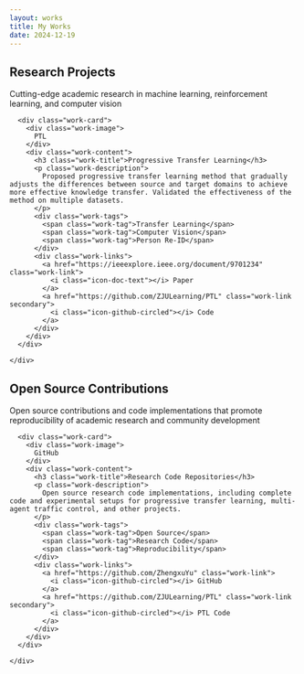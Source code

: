 ```yaml
---
layout: works
title: My Works
date: 2024-12-19
---
```


  <div class="works-section">
    <div class="section-header">
      <h2 class="section-title">Research Projects</h2>
      <p class="section-subtitle">Cutting-edge academic research in machine learning, reinforcement learning, and computer vision</p>
    </div>
    <div class="works-grid">
      
      <div class="work-card">
        <div class="work-image">
          PTL
        </div>
        <div class="work-content">
          <h3 class="work-title">Progressive Transfer Learning</h3>
          <p class="work-description">
            Proposed progressive transfer learning method that gradually adjusts the differences between source and target domains to achieve more effective knowledge transfer. Validated the effectiveness of the method on multiple datasets.
          </p>
          <div class="work-tags">
            <span class="work-tag">Transfer Learning</span>
            <span class="work-tag">Computer Vision</span>
            <span class="work-tag">Person Re-ID</span>
          </div>
          <div class="work-links">
            <a href="https://ieeexplore.ieee.org/document/9701234" class="work-link">
              <i class="icon-doc-text"></i> Paper
            </a>
            <a href="https://github.com/ZJULearning/PTL" class="work-link secondary">
              <i class="icon-github-circled"></i> Code
            </a>
          </div>
        </div>
      </div>

    </div>
  </div>



  <div class="works-section">
    <div class="section-header">
      <h2 class="section-title">Open Source Contributions</h2>
      <p class="section-subtitle">Open source contributions and code implementations that promote reproducibility of academic research and community development</p>
    </div>
    <div class="works-grid">
      
      <div class="work-card">
        <div class="work-image">
          GitHub
        </div>
        <div class="work-content">
          <h3 class="work-title">Research Code Repositories</h3>
          <p class="work-description">
            Open source research code implementations, including complete code and experimental setups for progressive transfer learning, multi-agent traffic control, and other projects.
          </p>
          <div class="work-tags">
            <span class="work-tag">Open Source</span>
            <span class="work-tag">Research Code</span>
            <span class="work-tag">Reproducibility</span>
          </div>
          <div class="work-links">
            <a href="https://github.com/ZhengxuYu" class="work-link">
              <i class="icon-github-circled"></i> GitHub
            </a>
            <a href="https://github.com/ZJULearning/PTL" class="work-link secondary">
              <i class="icon-github-circled"></i> PTL Code
            </a>
          </div>
        </div>
      </div>

    </div>
  </div> 